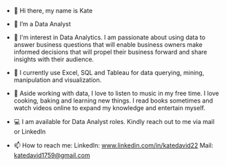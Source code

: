 - 👋 Hi there, my name is Kate
- 👋 I’m a Data Analyst
- 👀 I'm interest in Data Analytics. I am passionate about using data to answer business questions that will enable business owners
  make informed decisions that will propel their business forward and share insights with their audience.
  
- 🌱 I currently use Excel, SQL and Tableau for data querying, mining, manipulation and visualization.
- 💞️ Aside working with data, I love to listen to music in my free time. I love cooking, baking and learning new things.
  I read books sometimes and watch videos online to expand my knowledge and entertain myself.
  
- 💻 I am available for Data Analyst roles. Kindly reach out to me via mail or LinkedIn
- 📫 How to reach me: LinkedIn: www.linkedin.com/in/katedavid22
  Mail: katedavid1759@gmail.com
